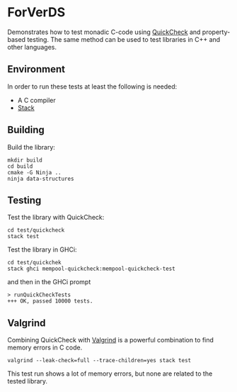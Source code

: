 # ForVerDS
Demonstrates how to test monadic C-code using [QuickCheck](https://en.wikipedia.org/wiki/QuickCheck) and property-based testing.
The same method can be used to test libraries in C++ and other languages.

## Environment
In order to run these tests at least the following is needed:
- A C compiler
- [Stack](https://haskellstack.org/)

## Building
Build the library:

```shell
mkdir build
cd build
cmake -G Ninja ..
ninja data-structures
```

## Testing
Test the library with QuickCheck:

```shell
cd test/quickcheck
stack test
```

Test the library in GHCi:
```shell
cd test/quickchek
stack ghci mempool-quickcheck:mempool-quickcheck-test
```

and then in the GHCi prompt
```shell
> runQuickCheckTests
+++ OK, passed 10000 tests.
```

## Valgrind
Combining QuickCheck with [Valgrind](http://www.valgrind.org/) is a powerful combination to find memory errors in C code.
```shell
valgrind --leak-check=full --trace-children=yes stack test
```
This test run shows a lot of memory errors, but none are related to the tested library.
